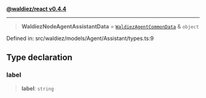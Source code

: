 [**@waldiez/react v0.4.4**](../../README.md)

***

> **WaldiezNodeAgentAssistantData** = [`WaldiezAgentCommonData`](WaldiezAgentCommonData.md) & `object`

Defined in: src/waldiez/models/Agent/Assistant/types.ts:9

## Type declaration

### label

> **label**: `string`
